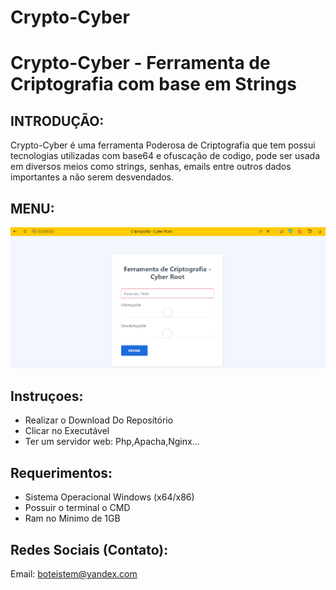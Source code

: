 # Crypto-Cyber

# Crypto-Cyber - Ferramenta de Criptografia com base em Strings

## INTRODUÇÃO:

Crypto-Cyber é uma ferramenta Poderosa de Criptografia que tem possui tecnologias utilizadas com base64 e ofuscação de codigo, pode ser usada em diversos meios como strings, senhas, emails entre outros dados importantes a não serem desvendados.

## MENU:
![Interface Do Crypto-Cyber](https://raw.githubusercontent.com/Cyber-Root0/Crypto-Cyber/main/crypto.png)



## Instruçoes:
- Realizar o Download Do Reposítório 
- Clicar no Executável
- Ter um servidor web: Php,Apacha,Nginx...

## Requerimentos:

- Sistema Operacional Windows (x64/x86)
- Possuir o terminal o CMD
- Ram no Minimo de 1GB

## Redes Sociais (Contato):

Email: boteistem@yandex.com


